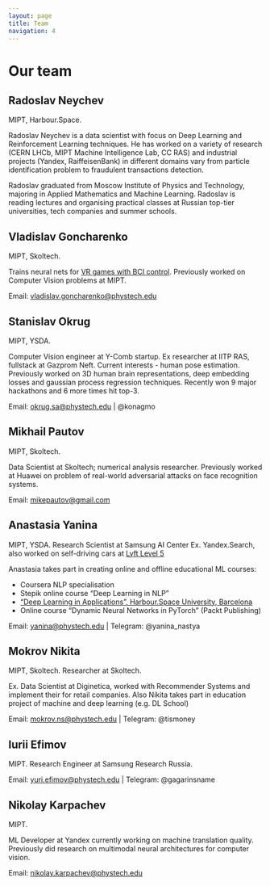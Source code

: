 ```yaml
---
layout: page
title: Team
navigation: 4
---
```


# Our team

## Radoslav Neychev

MIPT, Harbour.Space.

Radoslav Neychev is a data scientist with focus on Deep Learning and Reinforcement Learning techniques. He has worked on a variety of research (CERN LHCb, MIPT Machine Intelligence Lab, CC RAS) and industrial projects (Yandex, RaiffeisenBank) in different domains vary from particle identification problem to fraudulent transactions detection.

Radoslav graduated from Moscow Institute of Physics and Technology, majoring in Applied Mathematics and Machine Learning. Radoslav is reading lectures and organising practical classes at Russian top-tier universities, tech companies and summer schools.

## Vladislav Goncharenko

MIPT, Skoltech.

Trains neural nets for [VR games with BCI control](https://impulse-neiry.com/). Previously worked on Computer Vision problems at MIPT.

Email: vladislav.goncharenko@phystech.edu

## Stanislav Okrug

MIPT, YSDA.

Computer Vision engineer at Y-Comb startup. Ex researcher at IITP RAS, fullstack at Gazprom Neft. 
Current interests - human pose estimation.
Previously worked on 3D human brain representations, deep embedding losses and gaussian process regression techniques.
Recently won 9 major hackathons and 6 more times hit top-3.

Email: okrug.sa@phystech.edu | @konagmo

## Mikhail Pautov

MIPT, Skoltech.

Data Scientist at Skoltech; numerical analysis researcher. Previously worked  at Huawei on problem of real-world adversarial attacks on face recognition systems.

Email: mikepautov@gmail.com

## Anastasia Yanina

MIPT, YSDA. Research Scientist at Samsung AI Center
Ex. Yandex.Search, also worked on self-driving cars at [Lyft Level 5](https://level5.lyft.com/)

Anastasia takes part in creating online and offline educational ML courses:
 - Coursera NLP specialisation
 - Stepik online course “Deep Learning in NLP”
 - [“Deep Learning in Applications”, Harbour.Space University, Barcelona](https://in.harbour.space/data-science/deep-learning-in-applications-radoslav-neychev-anastasia-ianina/)
 - Online course “Dynamic Neural Networks in PyTorch” (Packt Publishing)

Email: yanina@phystech.edu | Telegram: @yanina_nastya

## Mokrov Nikita

MIPT, Skoltech. Researcher at Skoltech. 

Ex. Data Scientist at Diginetica, worked with Recommender Systems and implement their for retail companies. Also Nikita takes part in education project of machine and deep learning (e.g. DL School)

Email: mokrov.ns@phystech.edu | Telegram: @tismoney

## Iurii Efimov

MIPT. Research Engineer at Samsung Research Russia.

Email: yuri.efimov@phystech.edu | Telegram: @gagarinsname

## Nikolay Karpachev

MIPT.

ML Developer at Yandex currently working on machine translation quality. Previously did research on multimodal neural architectures for computer vision.

Email: nikolay.karpachev@phystech.edu
